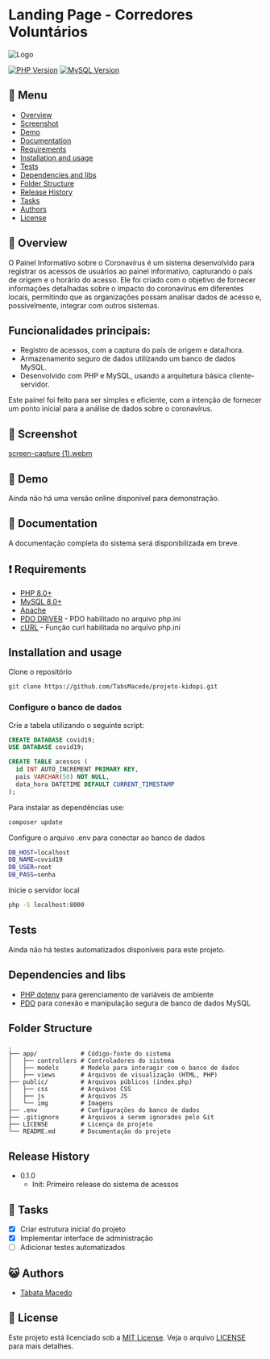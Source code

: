 # Landing Page - Corredores Voluntários

![Logo](https://www.skyhub.bio/wp-content/uploads/2021/09/kidopi.png)

[![PHP Version](https://img.shields.io/badge/PHP-8.0%2B-blue)](https://www.php.net/) [![MySQL Version](https://img.shields.io/badge/MySQL-8.0-orange)](https://dev.mysql.com/downloads/)

## :bookmark_tabs: Menu
* [Overview](#scroll-overview)
* [Screenshot](#rice_scene-screenshot)
* [Demo](#dvd-demo)
* [Documentation](#blue_book-documentation)
* [Requirements](#heavy_exclamation_mark-requirements)
* [Installation and usage](#installation-and-usage)
* [Tests](#tests)
* [Dependencies and libs](#dependencies-and-libs)
* [Folder Structure](#folder-structure)
* [Release History](#release-history)
* [Tasks](#bell-tasks)
* [Authors](#smiley_cat-authors)
* [License](#memo-license)

## :scroll: Overview
O Painel Informativo sobre o Coronavírus é um sistema desenvolvido para registrar os acessos de usuários ao painel informativo, capturando o país de origem e o horário do acesso. Ele foi criado com o objetivo de fornecer informações detalhadas sobre o impacto do coronavírus em diferentes locais, permitindo que as organizações possam analisar dados de acesso e, possivelmente, integrar com outros sistemas.

## Funcionalidades principais:
 - Registro de acessos, com a captura do país de origem e data/hora.
 - Armazenamento seguro de dados utilizando um banco de dados MySQL.
 - Desenvolvido com PHP e MySQL, usando a arquitetura básica cliente-servidor.

Este painel foi feito para ser simples e eficiente, com a intenção de fornecer um ponto inicial para a análise de dados sobre o coronavírus.

## :rice_scene: Screenshot
[screen-capture (1).webm](https://github.com/user-attachments/assets/75b9424d-af0b-40c5-8c45-ff18ab69bf04)

## :dvd: Demo
Ainda não há uma versão online disponível para demonstração.

## :blue_book: Documentation
A documentação completa do sistema será disponibilizada em breve.

## :heavy_exclamation_mark: Requirements
* [PHP 8.0+](https://www.php.net/)
* [MySQL 8.0+](https://dev.mysql.com/downloads/)
* [Apache](https://httpd.apache.org/download.cgi)
* [PDO DRIVER](https://www.php.net/manual/en/ref.pdo-mysql.php) - PDO habilitado no arquivo php.ini
* [cURL](https://www.php.net/manual/pt_BR/book.curl.php) - Função curl habilitada no arquivo php.ini


## Installation and usage

Clone o repositório
```bash
git clone https://github.com/TabsMacedo/projeto-kidopi.git
```
### Configure o banco de dados
Crie a tabela utilizando o seguinte script:
```sql
CREATE DATABASE covid19;
USE DATABASE covid19;

CREATE TABLE acessos (
  id INT AUTO_INCREMENT PRIMARY KEY,
  pais VARCHAR(50) NOT NULL,
  data_hora DATETIME DEFAULT CURRENT_TIMESTAMP
);
```
Para instalar as dependências use:
```bash
composer update
```

Configure o arquivo .env para conectar ao banco de dados
```bash
DB_HOST=localhost
DB_NAME=covid19
DB_USER=root
DB_PASS=senha
```
Inicie o servidor local
```bash
php -S localhost:8000
```

## Tests
Ainda não há testes automatizados disponíveis para este projeto.

## Dependencies and libs
- [PHP dotenv](https://github.com/vlucas/phpdotenv) para gerenciamento de variáveis de ambiente
- [PDO](https://www.php.net/manual/pt_BR/book.pdo.php) para conexão e manipulação segura de banco de dados MySQL


## Folder Structure
```
.
├── app/            # Código-fonte do sistema
│   ├── controllers # Controladores do sistema
│   ├── models      # Modelo para interagir com o banco de dados
│   ├── views       # Arquivos de visualização (HTML, PHP)
├── public/         # Arquivos públicos (index.php)
│   ├── css         # Arquivos CSS
│   ├── js          # Arquivos JS
│   └── img         # Imagens
├── .env            # Configurações do banco de dados
├── .gitignore      # Arquivos a serem ignorados pelo Git
├── LICENSE         # Licença do projeto
└── README.md       # Documentação do projeto

```

## Release History
- 0.1.0
  - Init: Primeiro release do sistema de acessos

## :bell: Tasks
- [x] Criar estrutura inicial do projeto
- [x] Implementar interface de administração
- [ ] Adicionar testes automatizados

## :smiley_cat: Authors
- [Tábata Macedo](https://github.com/tabsmacedo)

## :memo: License
Este projeto está licenciado sob a [MIT License](./LICENSE). Veja o arquivo [LICENSE](./LICENSE) para mais detalhes.
